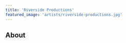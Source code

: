 ```yaml
---
title: 'Riverside Productions'
featured_image: 'artists/riverside-productions.jpg'
---
```


## About


